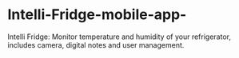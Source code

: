 # Intelli-Fridge-mobile-app-
Intelli Fridge: Monitor temperature and humidity of your refrigerator, includes camera, digital notes and user management.
